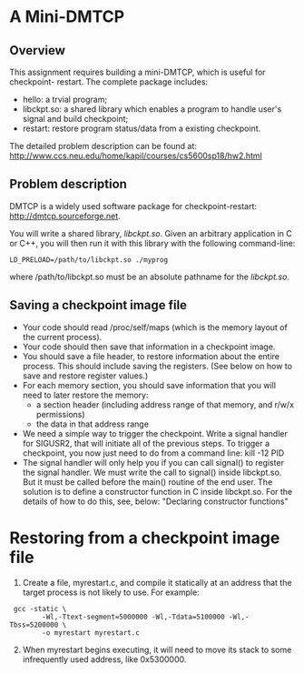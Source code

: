 # A Mini-DMTCP

## Overview
   
This assignment requires building a mini-DMTCP, which is useful for checkpoint-
restart. The complete package includes:
   
- hello: a trvial program;
- libckpt.so: a shared library which enables a program to handle user's signal
  and build checkpoint;
- restart: restore program status/data from a existing checkpoint.
   
The detailed problem description can be found at:
http://www.ccs.neu.edu/home/kapil/courses/cs5600sp18/hw2.html

## Problem description

DMTCP is a widely used software package for checkpoint-restart: http://dmtcp.sourceforge.net.

You will write a shared library, *libckpt.so*. Given an arbitrary application in C or C++, you will then run it with this library with the following command-line:

```
LD_PRELOAD=/path/to/libckpt.so ./myprog
```

where /path/to/libckpt.so must be an absolute pathname for the *libckpt.so*.

## Saving a checkpoint image file

- Your code should read /proc/self/maps (which is the memory layout of the current process).
- Your code should then save that information in a checkpoint image.
- You should save a file header, to restore information about the entire process. This should include saving the registers. (See below on how to save and restore register values.)
- For each memory section, you should save information that you will need to later restore the memory:
	- a section header (including address range of that memory, and r/w/x permissions)
	- the data in that address range
- We need a simple way to trigger the checkpoint. Write a signal handler for SIGUSR2, that will initiate all of the previous steps. To trigger a checkpoint, you now just need to do from a command line: kill -12 PID 
- The signal handler will only help you if you can call signal() to register the signal handler. We must write the call to signal() inside libckpt.so. But it must be called before the main() routine of the end user. The solution is to define a constructor function in C inside libckpt.so. For the details of how to do this, see, below: "Declaring constructor functions"

# Restoring from a checkpoint image file

1. Create a file, myrestart.c, and compile it statically at an address that the target process is not likely to use.
For example:
```
 gcc -static \
        -Wl,-Ttext-segment=5000000 -Wl,-Tdata=5100000 -Wl,-Tbss=5200000 \
        -o myrestart myrestart.c 
```

2. When myrestart begins executing, it will need to move its stack to some infrequently used address, like 0x5300000. 

